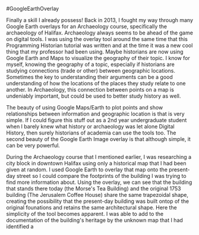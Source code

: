 #GoogleEarthOverlay

Finally a skill I already possess! Back in 2013, I fought my way through many Google Earth overlays for an Archaeology course, specifically the archaeology of Halifax. Archaeology always seems to be ahead of the game on digital tools. I was using the overlay tool around the same time that this Programming Historian tutorial was written and at the time it was a new cool thing that my professor had been using. Maybe historians are now using Google Earth and Maps to visualize the geography of their topic. I know for myself, knowing the geography of a topic, especially if historians are studying connections (trade or other) between geographic locations. Sometimes the key to understanding their arguments can be a good understanding of how the locations of the places they study relate to one another. In Archaeology, this connection between points on a map is undeniably important, but could be used to better study history as well.

The beauty of using Google Maps/Earth to plot points and show relationships between information and geographic location is that is very simple. If I could figure this stuff out as a 2nd year undergraduate student when I barely knew what history or archaeology was let alone Digital History, then surely historians of academia can use the tools too. The second beauty of the Google Earth Image overlay is that although simple, it can be very powerful.

During the Archaeology course that I mentioned earlier, I was researching a city block in downtown Halifax using only a historical map that I had been given at random. I used Google Earth to overlay that map onto the present-day street so I could compare the footprints of the building I was trying to find more information about. Using the overlay, we can see that the building that stands there today (the Morse's Tea Building) and the original 1753 building (The Jerusalem Coffee House) share the same trapezoidal shape, creating the possibility that the present-day building was built ontop of the original founations and retains the same architectural shape. Here the simplicity of the tool becomes apparent. I was able to add to the documentation of the building's heritage by the unknown map that I had identified a